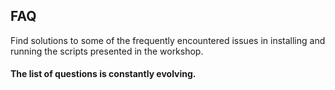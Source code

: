 ## FAQ

Find solutions to some of the frequently encountered issues in installing and running the scripts presented in the workshop.

#### The list of questions is constantly evolving.

